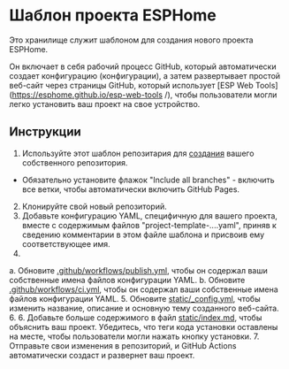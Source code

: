 # Шаблон проекта ESPHome
Это хранилище служит шаблоном для создания нового проекта ESPHome.

Он включает в себя рабочий процесс GitHub, который автоматически создает конфигурацию (конфигурации), а затем развертывает простой
веб-сайт через страницы GitHub, который использует [ESP Web Tools](https://esphome.github.io/esp-web-tools /), чтобы пользователи
могли легко установить ваш проект на свое устройство.

## Инструкции
1. Используйте этот шаблон репозитария для [создания](https://github.com/esphome/esphome-project-template/generate ) вашего собственного репозитория.
- Обязательно установите флажок "Include all branches" - включить все ветки, чтобы автоматически включить GitHub Pages.
2. Клонируйте свой новый репозиторий.
3. Добавьте конфигурацию YAML, специфичную для вашего проекта, вместе с содержимым файлов "project-template-....yaml", приняв к сведению комментарии в этом файле шаблона и присвоив ему соответствующее имя.
4.
a. Обновите [.github/workflows/publish.yml](.github/workflows/publish.yml), чтобы он содержал ваши собственные имена файлов конфигурации YAML.
b. Обновите [.github/workflows/ci.yml](.github/workflows/ci.yml), чтобы он содержал ваши собственные имена файлов конфигурации YAML.
5. Обновите [static/_config.yml](статический/_config.yml), чтобы изменить название, описание и основную тему созданного веб-сайта.
6. 6. Добавьте больше содержимого в файл [static/index.md](static/index.md), чтобы объяснить ваш проект.
Убедитесь, что теги кода установки оставлены на месте, чтобы пользователи могли нажать кнопку установки.
7. Отправьте свои изменения в репозиторий, и GitHub Actions автоматически создаст и развернет ваш проект.

